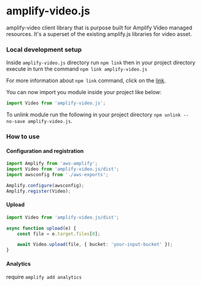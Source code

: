 # amplify-video.js
amplify-video client library that is purpose built for Amplify Video managed resources. It's a superset of the existing amplify.js libraries for video asset.

### Local development setup
Inside `amplify-video.js` directory run `npm link` then in your project directory execute in turn the command `npm link amplify-video.js`

For more information about `npm link` command, click on the [link](https://docs.npmjs.com/cli/v7/commands/npm-link).

You can now import you module inside your project like below:

```ts
import Video from 'amplify-video.js';
```

To unlink module run the following in your project directory `npm unlink --no-save amplify-video.js`.

### How to use 

#### Configuration and registration
```ts
import Amplify from 'aws-amplify';
import Video from 'amplify-video.js/dist';
import awsconfig from './aws-exports';

Amplify.configure(awsconfig);
Amplify.register(Video);
```


#### Upload
```ts
import Video from 'amplify-video.js/dist';

async function upload(e) {
    const file = e.target.files[0];

    await Video.upload(file, { bucket: 'your-input-bucket' });
}
```

#### Analytics
require `amplify add analytics`